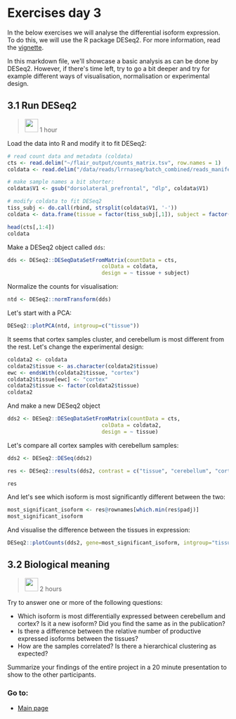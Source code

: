 # Exercises day 3

In the below exercises we will analyse the differential isoform expression. To do this, we will use the R package DESeq2. For more information, read the [vignette](https://bioconductor.org/packages/release/bioc/vignettes/DESeq2/inst/doc/DESeq2.html).

In this markdown file, we'll showcase a basic analysis as can be done by DESeq2. However, if there's time left, try to go a bit deeper and try for example different ways of visualisation, normalisation or experimental design.

## 3.1 Run DESeq2
><img border="0" src="https://www.svgrepo.com/show/14756/person-silhouette.svg" width="30" height="30"> 1 hour

Load the data into R and modify it to fit DESeq2:

```r
# read count data and metadata (coldata)
cts <- read.delim("~/flair_output/counts_matrix.tsv", row.names = 1)
coldata <- read.delim("/data/reads/lrrnaseq/batch_combined/reads_manifest.tsv", header = F)

# make sample names a bit shorter:
coldata$V1 <- gsub("dorsolateral_prefrontal", "dlp", coldata$V1)

# modify coldata to fit DESeq2
tiss_subj <- do.call(rbind, strsplit(coldata$V1, '-'))
coldata <- data.frame(tissue = factor(tiss_subj[,1]), subject = factor(tiss_subj[,2]), row.names = coldata$V1)

head(cts[,1:4])
coldata

```

Make a DESeq2 object called `dds`:

```r
dds <- DESeq2::DESeqDataSetFromMatrix(countData = cts,
                              colData = coldata,
                              design = ~ tissue + subject)
```

Normalize the counts for visualisation:

```r
ntd <- DESeq2::normTransform(dds)
```

Let's start with a PCA:

```r
DESeq2::plotPCA(ntd, intgroup=c("tissue"))
```

It seems that cortex samples cluster, and cerebellum is most different from the rest. Let's change the experimental design:

```r
coldata2 <- coldata
coldata2$tissue <- as.character(coldata2$tissue)
ewc <- endsWith(coldata2$tissue, "cortex")
coldata2$tissue[ewc] <- "cortex"
coldata2$tissue <- factor(coldata2$tissue)
coldata2
```

And make a new DESeq2 object

```r
dds2 <- DESeq2::DESeqDataSetFromMatrix(countData = cts,
                              colData = coldata2,
                              design = ~ tissue)
```

Let's compare all cortex samples with cerebellum samples:

```r
dds2 <- DESeq2::DESeq(dds2)

res <- DESeq2::results(dds2, contrast = c("tissue", "cerebellum", "cortex"))

res
```

And let's see which isoform is most significantly different between the two:

```r
most_significant_isoform <- res@rownames[which.min(res$padj)]
most_significant_isoform

```

And visualise the difference between the tissues in expression:

```r
DESeq2::plotCounts(dds2, gene=most_significant_isoform, intgroup="tissue")
```

## 3.2 Biological meaning
><img border="0" src="https://www.svgrepo.com/show/220819/group-team.svg" width="30" height="30"> 2 hours

Try to answer one or more of the following questions:
* Which isoform is most differentially expressed between cerebellum and cortex? Is it a new isoform? Did you find the same as in the publication?
* Is there a difference between the relative number of productive expressed isoforms between the tissues?
* How are the samples correlated? Is there a hierarchical clustering as expected?

Summarize your findings of the entire project in a 20 minute presentation to show to the other participants.

### Go to:
* [Main page](https://github.com/GeertvanGeest/NCCR_SIB_lrRNAseq)
